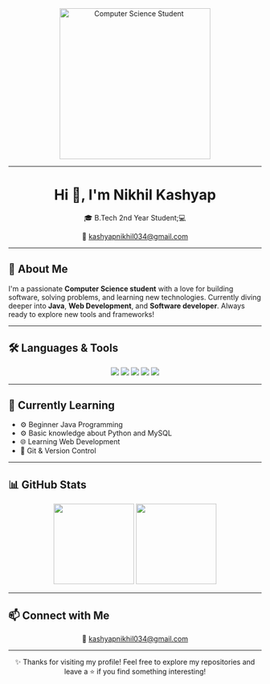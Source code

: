<!-- Profile Banner / Animated Character -->
<div align="center">
  <img src="https://media.giphy.com/media/LmNwrBhejkK9EFP504/giphy.gif" width="300px" alt="Computer Science Student" />
</div>

---

<h1 align="center">Hi 👋, I'm Nikhil Kashyap</h1>

<p align="center">
  🎓 B.Tech 2nd Year Student;💻
</p>

<p align="center">
  📧 <a href="mailto: kashyapnikhil034@gmail.com">kashyapnikhil034@gmail.com</a>
</p>

---

## 🚀 About Me

I'm a passionate **Computer Science student** with a love for building software, solving problems, and learning new technologies. Currently diving deeper into **Java**, **Web Development**, and **Software developer**. Always ready to explore new tools and frameworks!

---

## 🛠️ Languages & Tools

<p align="center">
  <img src="https://img.shields.io/badge/Python-3776AB?style=for-the-badge&logo=python&logoColor=white"/>
  <img src="https://img.shields.io/badge/JavaScript-F7DF1E?style=for-the-badge&logo=javascript&logoColor=black"/>
  <img src="https://img.shields.io/badge/Java-007396?style=for-the-badge&logo=java&logoColor=white"/>
  <img src="https://img.shields.io/badge/HTML5-E34F26?style=for-the-badge&logo=html5&logoColor=white"/>
  <img src="https://img.shields.io/badge/CSS3-1572B6?style=for-the-badge&logo=css3&logoColor=white"/>
</p>

---

## 🌱 Currently Learning

- ⚙️ Beginner Java Programming
- ⚙️ Basic knowledge about Python and MySQL
- 🌐 Learning Web Development
- 🔧 Git & Version Control

---

## 📊 GitHub Stats

<div align="center">
  <img src="https://github-readme-stats.vercel.app/api?username=himma08&show_icons=true&theme=tokyonight&count_private=true" height="160"/>
  <img src="https://github-readme-stats.vercel.app/api/top-langs/?username=himma08&layout=compact&theme=tokyonight" height="160"/>
</div>

---

## 📫 Connect with Me

<p align="center">
  📧 <a href="mailto: kashyapnikhil034@gmail.com">kashyapnikhil034@gmail.com</a>  
</p>

---

<p align="center">
  ✨ Thanks for visiting my profile! Feel free to explore my repositories and leave a ⭐ if you find something interesting!
</p>